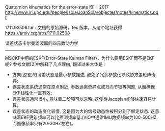 Quaternion kinematics for the error-state KF - 2017
http://www.iri.upc.edu/people/jsola/JoanSola/objectes/notes/kinematics.pdf

1711.02508.tar : 文档的原始源码，tex 版本。从这个地址获得 
https://arxiv.org/abs/1711.02508

误差状态卡尔曼滤波器的四元数动力学

* * *
MSCKF中用的ESKF(Error-State Kalman Filter)，为什么要用ESKF而不是EKF呢? 参考文献[2]中解释了几点理由, 翻译过来大体是：
* 方向(姿态)的误差状态是最小参数描述, 避免了冗余参数化导致协方差矩阵奇异;
* 误差状态系统通常在原点附近, 参数远离奇异点或万向节锁等问题, 从而确保EKF线性化一直有效;
* 误差状态通常很小, 意味着二阶项可以忽略. 这使得Jacobian能够快速容易计算;
* 误差状态的动态变化较慢, 这是因为大的信号动态性被积分到了额定状态. 这意味着EKF更新频率可以比预测频率低.(VIO中通常IMU数据频率为100-500HZ, 而图像频率只有20-30HZ左右)。
